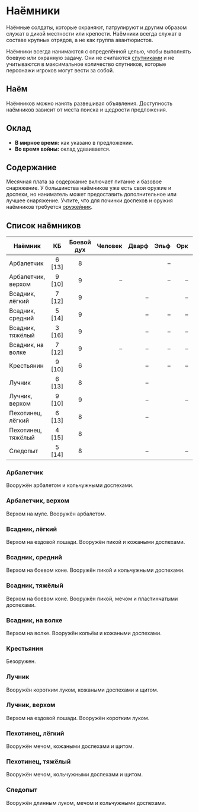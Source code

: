 # Наёмники

Наёмные солдаты, которые охраняют, патрулируют и другим образом служат в дикой местности или крепости. Наёмники всегда служат в составе крупных отрядов, а не как группа авантюристов.

Наёмники всегда нанимаются с определённой целью, чтобы выполнять боевую или охранную задачу. Они не считаются [спутниками](../hired-help/retainers) и не учитываются в максимальное количество спутников, которые персонажи игроков могут вести за собой.

## Наём

Наёмников можно нанять развешивая объявления. Доступность наёмников зависит от места поиска и щедрости предложения.

## Оклад

-   **В мирное время:** как указано в предложении.
-   **Во время войны:** оклад удваивается.

## Содержание

Месячная плата за содержание включает питание и базовое снаряжение. У большинства наёмников уже есть свои оружие и доспехи, но наниматель может предоставить дополнительное или лучшее снаряжение. Учтите, что для починки доспехов и оружия наёмников требуется [оружейник](../hired-help/specialists#оружейник).

## Список наёмников

| Наёмник            |   КБ   | Боевой дух |        Человек |          Дварф |           Эльф |                  Орк |       Гоблин        |
| ------------------ | :----: | :--------: | -------------: | -------------: | -------------: | -------------------: | :-----------------: |
| Арбалетчик         | 6 [13] |     8      |  <Coin :v=4 /> |  <Coin :v=6 /> |              – |        <Coin :v=2 /> |          –          |
| Арбалетчик, верхом | 9 [10] |     9      |              – | <Coin :v=15 /> |              – |                    – |          –          |
| Всадник, лёгкий    | 7 [12] |     9      | <Coin :v=10 /> |              – | <Coin :v=20 /> |                    – |          –          |
| Всадник, средний   | 5 [14] |     9      | <Coin :v=15 /> |              – |              – |                    – |          –          |
| Всадник, тяжёлый   | 3 [16] |     9      | <Coin :v=20 /> |              – |              – |                    – |          –          |
| Всадник, на волке  | 7 [12] |     9      |              – |              – |              – |                    – |    <Coin :v=5 />    |
| Крестьянин         | 9 [10] |     6      |  <Coin :v=1 /> |              – |              – |                    – |          –          |
| Лучник             | 6 [13] |     8      |  <Coin :v=5 /> |              – | <Coin :v=10 /> |        <Coin :v=3 /> |    <Coin :v=2 />    |
| Лучник, верхом     | 9 [10] |     9      | <Coin :v=15 /> |              – | <Coin :v=30 /> |                    – |          –          |
| Пехотинец, лёгкий  | 6 [13] |     8      |  <Coin :v=2 /> |              – |  <Coin :v=4 /> |        <Coin :v=1 /> | <Coin :v=5 t="s" /> |
| Пехотинец, тяжёлый | 4 [15] |     8      |  <Coin :v=3 /> |  <Coin :v=5 /> |  <Coin :v=6 /> | <Coin :v=15 t="s" /> |          –          |
| Следопыт           | 5 [14] |     8      | <Coin :v=10 /> |              – | <Coin :v=20 /> |                    – |          –          |

### Арбалетчик

Вооружён арбалетом и кольчужными доспехами.

### Арбалетчик, верхом

Верхом на муле. Вооружён арбалетом.

### Всадник, лёгкий

Верхом на ездовой лошади. Вооружён пикой и кожаными доспехами.

### Всадник, средний

Верхом на боевом коне. Вооружён пикой и кольчужными доспехами.

### Всадник, тяжёлый

Верхом на боевом коне. Вооружён пикой, мечом и пластинчатыми доспехами.

### Всадник, на волке

Верхом на волке. Вооружён копьём и кожаными доспехами.

### Крестьянин

Безоружен.

### Лучник

Вооружён коротким луком, кожаными доспехами и щитом.

### Лучник, верхом

Верхом на ездовой лошади. Вооружён коротким луком.

### Пехотинец, лёгкий

Вооружён мечом, кожаными доспехами и щитом.

### Пехотинец, тяжёлый

Вооружён мечом, кольчужными доспехами и щитом.

### Следопыт

Вооружён длинным луком, мечом и кольчужными доспехами.
